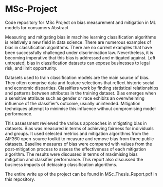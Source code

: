 # MSc-Project
Code repository for MSc Project on bias measurement and mitigation in ML models for consumers
Abstract

Measuring and mitigating bias in machine learning classification algorithms is relatively a new field in data science. There are numerous examples of bias in classification algorithms. There are no current examples that have been successfully challenged under discrimination law. Nevertheless, it is becoming imperative that this bias is addressed and mitigated against. Left untreated, bias in classification datasets can expose businesses to legal risk, and limit opportunity. 

Datasets used to train classification models are the main source of bias. They often comprise data and feature selections that reflect historic social and economic disparities. Classifiers work by finding statistical relationships and patterns between attributes in the training dataset. Bias emerges when a sensitive attribute such as gender or race exhibits an overwhelming influence of the classifier’s outcome, usually unintended. Mitigation techniques attempt to minimise this influence without compromising model performance. 

This assessment reviewed the various approaches in mitigating bias in datasets. Bias was measured in terms of achieving fairness for individuals and groups. It used selected metrics and mitigation algorithms from the AIF360 open-source toolkit to measure and remove bias from three public datasets. Baseline measures of bias were compared with values from the post-mitigation process to assess the effectiveness of each mitigation algorithm. The results were discussed in terms of maximising bias mitigation and classifier performance. This report also discussed the business impacts of debiasing classification algorithms.

The entire write up of the project can be found in MSc_Thesis_Report.pdf in this repository.

